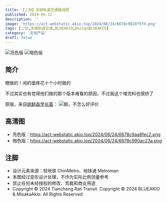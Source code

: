 ```yaml
---
title: 【二创】天城轨道交通路线图
published: 2024-06-22
description: ''
image: 'https://act-webstatic.akio.top/2024/06/24/6678c9828f5fd.png'
tags: [二创,天城轨道交通,BLUEAKIO,DesignBLUEAKIO]
category: '文创产品'
draft: false 
---
```

![](https://act-webstatic.akio.top/2024/06/24/6678c9aa8fec2.png '亮色版')
![](https://act-webstatic.akio.top/2024/06/24/6678c990ac23a.png '暗色版')

## 简介
瞎做的！闲的蛋疼花十个小时做的

不过其实也有觉得他们做的那个版本难看的原因，不过我这个堆完料也很挤了

原版，来自[姚鲜森学长菌](https://space.bilibili.com/1170347936)：
![额，不怎么好评价](https://server.akio.top/api/v2/objects/icon/sz1st0a7u0k3b4e1ul.jpg)

## 高清图
- 亮色版：https://act-webstatic.akio.top/2024/06/24/6678c9aa8fec2.png
- 暗色版：https://act-webstatic.akio.top/2024/06/24/6678c990ac23a.png

## 注脚
- 设计元素来源：轻地铁 ChinMetro、地铁通 Metroman
- 本图经过变形设计处理，不作为实际比例测量参考
- 禁止任何未经授权的修改、剪裁和商业用途
- Copyright © 2024 Tiancheng Rail Transit. Copyright © 2024 BLUEAKIO & MisakaAkio. All Rights Reserved